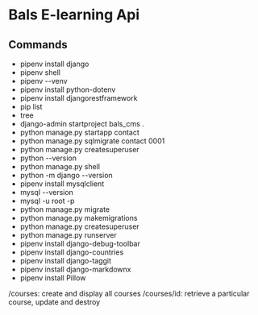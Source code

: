 # Bals E-learning Api

## Commands
- pipenv install django
- pipenv shell
- pipenv --venv
- pipenv install python-dotenv
- pipenv install djangorestframework
- pip list
- tree
- django-admin startproject bals_cms .
- python manage.py startapp contact
- python manage.py sqlmigrate contact 0001
- python manage.py createsuperuser
- python --version
- python manage.py shell
- python -m django --version
- pipenv install mysqlclient
- mysql --version
- mysql -u root -p
- python manage.py migrate
- python manage.py makemigrations
- python manage.py createsuperuser
- python manage.py runserver
- pipenv install django-debug-toolbar
- pipenv install django-countries
- pipenv install django-taggit
- pipenv install django-markdownx
- pipenv install Pillow


<!-- TODO: CRUD -->
/courses: create and display all courses
/courses/id: retrieve a particular course, update and destroy